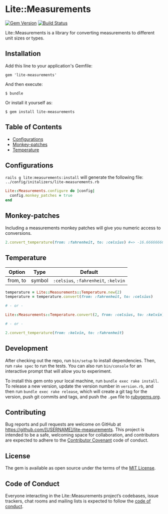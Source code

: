 # Lite::Measurements

[![Gem Version](https://badge.fury.io/rb/lite-measurements.svg)](http://badge.fury.io/rb/lite-measurements)
[![Build Status](https://travis-ci.org/drexed/lite-measurements.svg?branch=master)](https://travis-ci.org/drexed/lite-measurements)

Lite::Measurements is a library for converting measurements to different unit sizes or types.

## Installation

Add this line to your application's Gemfile:

```measurements
gem 'lite-measurements'
```

And then execute:

    $ bundle

Or install it yourself as:

    $ gem install lite-measurements

## Table of Contents

* [Configurations](#configurations)
* [Monkey-patches](#monkey-patches)
* [Temperature](#temperature)

## Configurations

`rails g lite:measurements:install` will generate the following file:
`../config/initalizers/lite-measurements.rb`

```ruby
Lite::Measurements.configure do |config|
  config.monkey_patches = true
end
```

## Monkey-patches

Including a measurements monkey patches will give you numeric access to conversions.

```ruby
2.convert_temperature(from: :fahrenheit, to: :celsius) #=> -16.666666666666668
```

## Temperature

Option | Type | Default
--- | --- | ---
from, to | symbol | `:celsius`, `:fahrenheit`, `:kelvin`

```ruby
temperature = Lite::Measurements::Temperature.new(2)
temperature = temperature.convert(from: :fahrenheit, to: :celsius)      #=> -16.666666666666668

# - or -

Lite::Measurements::Temperature.convert(2, from: :celsius, to: :kelvin) #=> 275.15

# - or -

2.convert_temperature(from: :kelvin, to: :fahrenheit)                   #=> -456.07
```

## Development

After checking out the repo, run `bin/setup` to install dependencies. Then, run `rake spec` to run the tests. You can also run `bin/console` for an interactive prompt that will allow you to experiment.

To install this gem onto your local machine, run `bundle exec rake install`. To release a new version, update the version number in `version.rb`, and then run `bundle exec rake release`, which will create a git tag for the version, push git commits and tags, and push the `.gem` file to [rubygems.org](https://rubygems.org).

## Contributing

Bug reports and pull requests are welcome on GitHub at https://github.com/[USERNAME]/lite-measurements. This project is intended to be a safe, welcoming space for collaboration, and contributors are expected to adhere to the [Contributor Covenant](http://contributor-covenant.org) code of conduct.

## License

The gem is available as open source under the terms of the [MIT License](https://opensource.org/licenses/MIT).

## Code of Conduct

Everyone interacting in the Lite::Measurements project’s codebases, issue trackers, chat rooms and mailing lists is expected to follow the [code of conduct](https://github.com/[USERNAME]/lite-measurements/blob/master/CODE_OF_CONDUCT.md).
